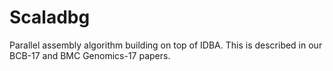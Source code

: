# Scaladbg
Parallel assembly algorithm building on top of IDBA. This is described in our BCB-17 and BMC Genomics-17 papers.
